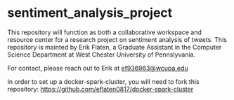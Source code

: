# sentiment_analysis_project


This repository will function as both a collaborative workspace and resource center for a research project on sentiment analysis of tweets. This repository is mainted by Erik Flaten, a Graduate Assistant in the Computer Science Department at West Chester University of Pennslyvania.

For contact, please reach out to Erik at ef936963@wcupa.edu

In order to set up a docker-spark-cluster, you will need to fork this repository: https://github.com/eflaten0817/docker-spark-cluster
